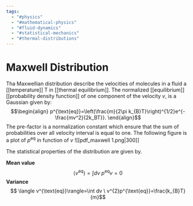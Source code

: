 ```yaml
---
tags:
  - "#physics"
  - "#mathematical-physics"
  - "#fluid-dynamics"
  - "#statistical-mechanics"
  - "#thermal-distributions"
---
```


# Maxwell Distribution

Tha Maxwellian distribution describe the velocities of molecules in a fluid a [[temperature]] T in [[thermal equilibrium]]. 
The normalized [[equilibrium]] [[probability density function]] of one component of the velocity $v$, is a Gaussian given by:
$$\begin{align}
p^{\text{eq}}=\left(\frac{m}{2\pi k_{B}T}\right)^{1/2}e^{-\frac{mv^2}{2k_BT}}.
\end{align}$$
The pre-factor is a normalization constant which ensure that the sum of probabilities over all velocity interval is equal to one. The following figure is a plot of $p^{\text{eq}}$ in function of $v$
![[pdf_maxwell 1.png|300]]


The statistical properties of the distribution are given by.

**Mean value**
$$\langle v^{\text{eq}}\rangle=\int dv\ p^{\text{eq}}v=0$$
**Variance**
$$ \langle v^{\text{eq}}\rangle=\int dv \ v^{2}p^{\text{eq}}=\frac{k_{B}T}{m}$$

